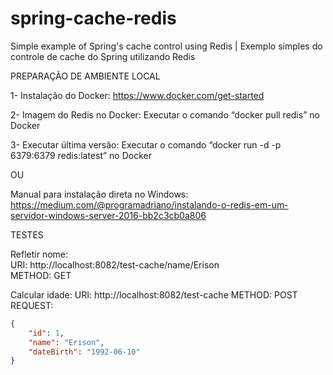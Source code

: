 # spring-cache-redis
Simple example of Spring's cache control using Redis | Exemplo simples do controle de cache do Spring utilizando Redis

PREPARAÇÃO DE AMBIENTE LOCAL

1- Instalação do Docker:
https://www.docker.com/get-started

2- Imagem do Redis no Docker:
Executar o comando “docker pull redis” no Docker

3- Executar última versão:
Executar o comando “docker run -d -p 6379:6379 redis:latest” no Docker

OU

Manual para instalação direta no Windows: <br />
https://medium.com/@programadriano/instalando-o-redis-em-um-servidor-windows-server-2016-bb2c3cb0a806

TESTES

Refletir nome: <br />
URI: http://localhost:8082/test-cache/name/Erison <br/>
METHOD: GET

Calcular idade:
URI: http://localhost:8082/test-cache
METHOD: POST
REQUEST: <br/>
```json
{
    "id": 1,
    "name": "Erison",
    "dateBirth": "1992-06-10"
}
```
